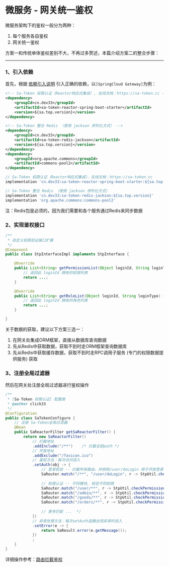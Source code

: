 # 微服务 - 网关统一鉴权

微服务架构下的鉴权一般分为两种：
1. 每个服务各自鉴权
2. 网关统一鉴权 

方案一和传统单体鉴权差别不大，不再过多赘述，本篇介绍方案二的整合步骤：

--- 



### 1、引入依赖 

首先，根据 [依赖引入说明](/micro/import-intro) 引入正确的依赖，以`[SpringCloud Gateway]`为例：

<!---------------------------- tabs:start ------------------------------>
<!-------- tab:Maven 方式 -------->
``` xml 
<!-- Sa-Token 权限认证（Reactor响应式集成）, 在线文档：https://sa-token.cc -->
<dependency>
    <groupId>cn.dev33</groupId>
    <artifactId>sa-token-reactor-spring-boot-starter</artifactId>
    <version>${sa.top.version}</version>
</dependency>

<!-- Sa-Token 整合 Redis （使用 jackson 序列化方式） -->
<dependency>
	<groupId>cn.dev33</groupId>
	<artifactId>sa-token-redis-jackson</artifactId>
	<version>${sa.top.version}</version>
</dependency>
<dependency>
    <groupId>org.apache.commons</groupId>
    <artifactId>commons-pool2</artifactId>
</dependency>
```
<!-------- tab:Gradle 方式 -------->
``` gradle
// Sa-Token 权限认证（Reactor响应式集成），在线文档：https://sa-token.cc
implementation 'cn.dev33:sa-token-reactor-spring-boot-starter:${sa.top.version}'

// Sa-Token 整合 Redis （使用 jackson 序列化方式）
implementation 'cn.dev33:sa-token-redis-jackson:${sa.top.version}'
implementation 'org.apache.commons:commons-pool2'
```
<!---------------------------- tabs:end ------------------------------>


注：Redis包是必须的，因为我们需要和各个服务通过Redis来同步数据 

### 2、实现鉴权接口
``` java
/**
 * 自定义权限验证接口扩展 
 */
@Component   
public class StpInterfaceImpl implements StpInterface {

    @Override
    public List<String> getPermissionList(Object loginId, String loginType) {
        // 返回此 loginId 拥有的权限列表 
        return ...;
    }

    @Override
    public List<String> getRoleList(Object loginId, String loginType) {
        // 返回此 loginId 拥有的角色列表
        return ...;
    }

}

```
关于数据的获取，建议以下方案三选一：
1. 在网关处集成ORM框架，直接从数据库查询数据
2. 先从Redis中获取数据，获取不到时走ORM框架查询数据库 
3. 先从Redis中获取缓存数据，获取不到时走RPC调用子服务 (专门的权限数据提供服务) 获取


### 3、注册全局过滤器 
然后在网关处注册全局过滤器进行鉴权操作 

``` java
/**
 * [Sa-Token 权限认证] 配置类 
 * @author click33
 */
@Configuration
public class SaTokenConfigure {
	// 注册 Sa-Token全局过滤器 
    @Bean
    public SaReactorFilter getSaReactorFilter() {
        return new SaReactorFilter()
			// 拦截地址 
			.addInclude("/**")    /* 拦截全部path */
			// 开放地址 
			.addExclude("/favicon.ico")
			// 鉴权方法：每次访问进入 
			.setAuth(obj -> {
				// 登录校验 -- 拦截所有路由，并排除/user/doLogin 用于开放登录 
				SaRouter.match("/**", "/user/doLogin", r -> StpUtil.checkLogin());
				
				// 权限认证 -- 不同模块, 校验不同权限 
				SaRouter.match("/user/**", r -> StpUtil.checkPermission("user"));
				SaRouter.match("/admin/**", r -> StpUtil.checkPermission("admin"));
				SaRouter.match("/goods/**", r -> StpUtil.checkPermission("goods"));
				SaRouter.match("/orders/**", r -> StpUtil.checkPermission("orders"));
				
				// 更多匹配 ...  */
			})
			// 异常处理方法：每次setAuth函数出现异常时进入 
			.setError(e -> {
				return SaResult.error(e.getMessage());
			})
			;
    }
}
```

详细操作参考：[路由拦截鉴权](/use/route-check)






